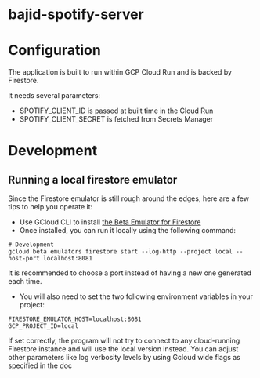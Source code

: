 # bajid-spotify-server

# Configuration

The application is built to run within GCP Cloud Run and is backed by Firestore.

It needs several parameters:
- SPOTIFY_CLIENT_ID is passed at built time in the Cloud Run
- SPOTIFY_CLIENT_SECRET is fetched from Secrets Manager

# Development
## Running a local firestore emulator

Since the Firestore emulator is still rough around the edges, here are a few tips to help you operate it:

- Use GCloud CLI to install [the Beta Emulator for Firestore](https://cloud.google.com/sdk/gcloud/reference/beta/emulators/firestore)
- Once installed, you can run it locally using the following command:
```
# Development
gcloud beta emulators firestore start --log-http --project local --host-port localhost:8081
```

It is recommended to choose a port instead of having a new one generated each time.

- You will also need to set the two following environment variables in your project:
```
FIRESTORE_EMULATOR_HOST=localhost:8081
GCP_PROJECT_ID=local
```
If set correctly, the program will not try to connect to any cloud-running Firestore instance and will use the local version instead.
You can adjust other parameters like log verbosity levels by using Gcloud wide flags as specified in the doc

